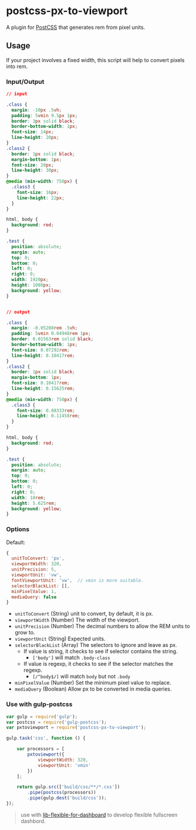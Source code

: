 # postcss-px-to-viewport

A plugin for [PostCSS](https://github.com/ai/postcss) that generates rem from pixel units.

## Usage

If your project involves a fixed width, this script will help to convert pixels into rem.

### Input/Output

```css
// input

.class {
  margin: -10px .5vh;
  padding: 5vmin 9.5px 1px;
  border: 3px solid black;
  border-bottom-width: 1px;
  font-size: 14px;
  line-height: 20px;
}
.class2 {
  border: 1px solid black;
  margin-bottom: 1px;
  font-size: 20px;
  line-height: 30px;
}
@media (min-width: 750px) {
  .class3 {
    font-size: 16px;
    line-height: 22px;
  }
}

html, body {
  background: red;
}

.test {
  position: absolute;
  margin: auto;
  top: 0;
  bottom: 0;
  left: 0;
  right: 0;
  width: 1920px;
  height: 1080px;
  background: yellow;
}


// output

.class {
  margin: -0.05208rem .5vh;
  padding: 5vmin 0.04948rem 1px;
  border: 0.01563rem solid black;
  border-bottom-width: 1px;
  font-size: 0.07292rem;
  line-height: 0.10417rem;
}
.class2 {
  border: 1px solid black;
  margin-bottom: 1px;
  font-size: 0.10417rem;
  line-height: 0.15625rem;
}
@media (min-width: 750px) {
  .class3 {
    font-size: 0.08333rem;
    line-height: 0.11458rem;
  }
}

html, body {
  background: red;
}

.test {
  position: absolute;
  margin: auto;
  top: 0;
  bottom: 0;
  left: 0;
  right: 0;
  width: 10rem;
  height: 5.625rem;
  background: yellow;
}
```

### Options

Default:
```js
{
  unitToConvert: 'px',
  viewportWidth: 320,
  unitPrecision: 5,
  viewportUnit: 'vw',
  fontViewportUnit: 'vw',  // vmin is more suitable.
  selectorBlackList: [],
  minPixelValue: 1,
  mediaQuery: false
}
```
- `unitToConvert` (String) unit to convert, by default, it is px.
- `viewportWidth` (Number) The width of the viewport.
- `unitPrecision` (Number) The decimal numbers to allow the REM units to grow to.
- `viewportUnit` (String) Expected units.
- `selectorBlackList` (Array) The selectors to ignore and leave as px.
    - If value is string, it checks to see if selector contains the string.
        - `['body']` will match `.body-class`
    - If value is regexp, it checks to see if the selector matches the regexp.
        - `[/^body$/]` will match `body` but not `.body`
- `minPixelValue` (Number) Set the minimum pixel value to replace.
- `mediaQuery` (Boolean) Allow px to be converted in media queries.

### Use with gulp-postcss

```js
var gulp = require('gulp');
var postcss = require('gulp-postcss');
var pxtoviewport = require('postcss-px-to-viewport');

gulp.task('css', function () {

    var processors = [
        pxtoviewport({
            viewportWidth: 320,
            viewportUnit: 'vmin'
        })
    ];

    return gulp.src(['build/css/**/*.css'])
        .pipe(postcss(processors))
        .pipe(gulp.dest('build/css'));
});
```

> use with [lib-flexible-for-dashboard](https://github.com/QuellingBlade/lib-flexible-for-dashboard) to develop flexible fullscreen dashbord.
